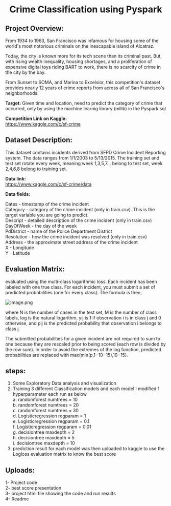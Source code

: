 
# <center>Crime Classification using Pyspark

## Project Overview:

From 1934 to 1963, San Francisco was infamous for housing some of the world's most notorious criminals on the inescapable island of Alcatraz.

Today, the city is known more for its tech scene than its criminal past. But, with rising wealth inequality, housing shortages, and a proliferation of expensive digital toys riding BART to work, there is no scarcity of crime in the city by the bay.

From Sunset to SOMA, and Marina to Excelsior, this competition's dataset provides nearly 12 years of crime reports from across all of San Francisco's neighborhoods. 

**Target:** Given time and location, need to predict the category of crime that occurred, only by using the machine learnig library (mllib) in the Pyspark.sql


**Competition Link on Kaggle:**  
https://www.kaggle.com/c/sf-crime


## Dataset Description:

This dataset contains incidents derived from SFPD Crime Incident Reporting system. The data ranges from 1/1/2003 to 5/13/2015. The training set and test set rotate every week, meaning week 1,3,5,7... belong to test set, week 2,4,6,8 belong to training set. 

**Data link:**  
https://www.kaggle.com/c/sf-crime/data


**Data fields:**  

Dates - timestamp of the crime incident  
Category - category of the crime incident (only in train.csv). This is the target variable you are going to predict.  
Descript - detailed description of the crime incident (only in train.csv)  
DayOfWeek - the day of the week  
PdDistrict - name of the Police Department District  
Resolution - how the crime incident was resolved (only in train.csv)  
Address - the approximate street address of the crime incident   
X - Longitude  
Y - Latitude  

## Evaluation Matrix:  
evaluated using the multi-class logarithmic loss. Each incident has been labeled with one true class. For each incident, you must submit a set of predicted probabilities (one for every class). The formula is then,

![image.png](attachment:image.png)

where N is the number of cases in the test set, M is the number of class labels, log is the natural logarithm, yij is 1 if observation i is in class j and 0 otherwise, and pij is the predicted probability that observation i belongs to class j.

The submitted probabilities for a given incident are not required to sum to one because they are rescaled prior to being scored (each row is divided by the row sum). In order to avoid the extremes of the log function, predicted probabilities are replaced with max(min(p,1−10−15),10−15).

## steps:
1. Some Exploratory Data analysis and visualization  
2. Training 3 different Classification models and each model I modified 1 hyperparameter each run as below  
    a. randomforest numtrees = 10  
    b. randomforest numtrees = 20  
    c. randomforest numtrees = 30  
    d. Logisticregression regparam = 1  
    e. Logisticregression regparam = 0.1  
    f. Logisticregression regparam = 0.01  
    g. decisiontree maxdepth = 2  
    h. decisiontree maxdepth = 5  
    i. decisiontree maxdepth = 10   
3. prediction result for each model was then uploaded to kaggle to use the Logloss evaluation matrix to know the best score   
    

## Uploads:  
1- Project code  
2- best score presentation  
3- project html file showing the code and run results  
4- Readme


```python

```
